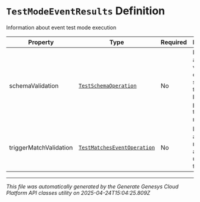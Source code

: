 # `TestModeEventResults` Definition

Information about event test mode execution

| Property | Type | Required | Description |
|----------|------|----------|-------------|
| schemaValidation | [`TestSchemaOperation`](testschemaoperation-definition.md) | No | Information about the validation of the schema of the event body passed in to test mode |
| triggerMatchValidation | [`TestMatchesEventOperation`](testmatcheseventoperation-definition.md) | No | Information about matched and unmatched triggers |

---

*This file was automatically generated by the Generate Genesys Cloud Platform API classes utility on 2025-04-24T15:04:25.809Z*